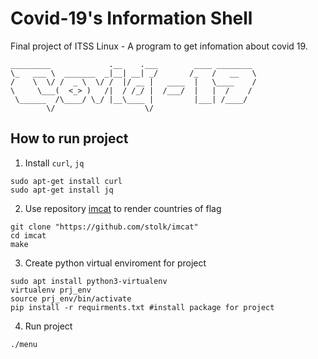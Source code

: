# Covid-19's Information Shell

Final project of ITSS Linux - A program to get infomation about covid 19.
```
_________             .__    .___        ____ ________
\_   ___ \  _______  _|__| __| _/       /_   /   __   \
/    \  \/ /  _ \  \/ /  |/ __ |   ____  |   \____    /
\     \___(  <_> )   /|  / /_/ |  /___/  |   |  /    /
 \______  /\____/ \_/ |__\____ |         |___| /____/
        \/                    \/
```
## How to run project

1. Install `curl`, `jq`
```
sudo apt-get install curl
sudo apt-get install jq
```

2. Use repository [imcat](https://github.com/stolk/imcat) to render countries of flag

```
git clone "https://github.com/stolk/imcat"
cd imcat
make
```
3. Create python virtual enviroment for project

```
sudo apt install python3-virtualenv
virtualenv prj_env
source prj_env/bin/activate
pip install -r requirments.txt #install package for project
```
4. Run project
```
./menu
```
